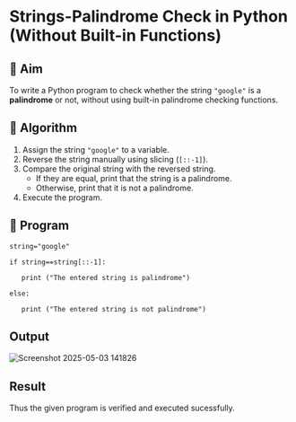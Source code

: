# Strings-Palindrome Check in Python (Without Built-in Functions)

## 🎯 Aim
To write a Python program to check whether the string `"google"` is a **palindrome** or not, without using built-in palindrome checking functions.

## 🧠 Algorithm
1. Assign the string `"google"` to a variable.
2. Reverse the string manually using slicing (`[::-1]`).
3. Compare the original string with the reversed string.
   - If they are equal, print that the string is a palindrome.
   - Otherwise, print that it is not a palindrome.
4. Execute the program.

## 🧾 Program
```
string="google" 

if string==string[::-1]: 

   print ("The entered string is palindrome")

else: 

   print ("The entered string is not palindrome") 

```
## Output
![Screenshot 2025-05-03 141826](https://github.com/user-attachments/assets/eabe3ce0-6cd4-484b-b6f3-9d8f5d048d73)
## Result
Thus the given program is verified and executed sucessfully.
